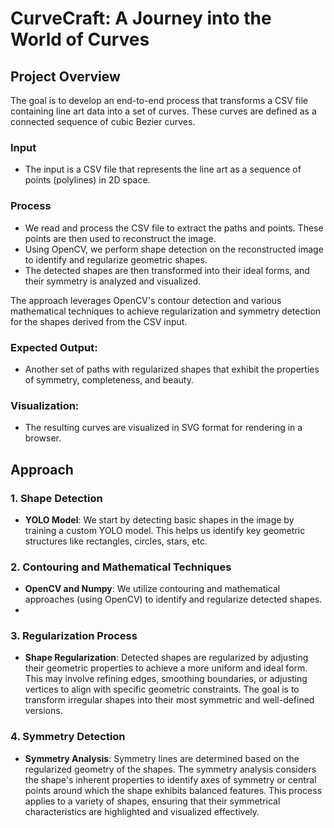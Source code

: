 # CurveCraft: A Journey into the World of Curves

## Project Overview
The goal is to develop an end-to-end process that transforms a CSV file containing line art data into a set of curves. These curves are defined as a connected sequence of cubic Bezier curves.

### Input
- The input is a CSV file that represents the line art as a sequence of points (polylines) in 2D space.

### Process
- We read and process the CSV file to extract the paths and points. These points are then used to reconstruct the image.
- Using OpenCV, we perform shape detection on the reconstructed image to identify and regularize geometric shapes.
- The detected shapes are then transformed into their ideal forms, and their symmetry is analyzed and visualized.

The approach leverages OpenCV's contour detection and various mathematical techniques to achieve regularization and symmetry detection for the shapes derived from the CSV input.

### Expected Output:
- Another set of paths with regularized shapes that exhibit the properties of symmetry, completeness, and beauty.

### Visualization:
- The resulting curves are visualized in SVG format for rendering in a browser.

## Approach

### 1. Shape Detection
- **YOLO Model**: We start by detecting basic shapes in the image by training a custom YOLO model. This helps us identify key geometric structures like rectangles, circles, stars, etc.

### 2. Contouring and Mathematical Techniques
- **OpenCV and Numpy**: We utilize contouring and mathematical approaches (using OpenCV) to identify and regularize detected shapes.
- 
### 3. Regularization Process
- **Shape Regularization**: Detected shapes are regularized by adjusting their geometric properties to achieve a more uniform and ideal form. This may involve refining edges, smoothing boundaries, or adjusting vertices to align with specific geometric constraints. The goal is to transform irregular shapes into their most symmetric and well-defined versions.

### 4. Symmetry Detection
- **Symmetry Analysis**: Symmetry lines are determined based on the regularized geometry of the shapes. The symmetry analysis considers the shape's inherent properties to identify axes of symmetry or central points around which the shape exhibits balanced features. This process applies to a variety of shapes, ensuring that their symmetrical characteristics are highlighted and visualized effectively.

